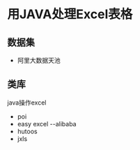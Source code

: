# 用JAVA处理Excel表格

## 数据集

- 阿里大数据天池

## 类库

java操作excel

- poi
- easy excel    --alibaba
- hutoos
- jxls

